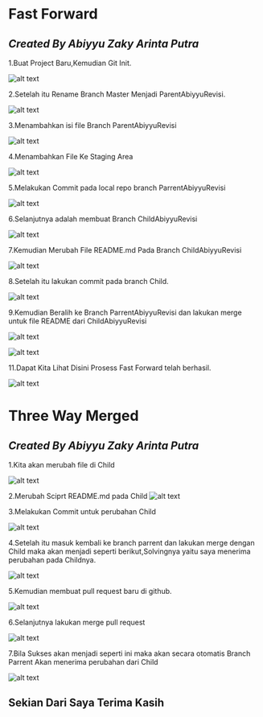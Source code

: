 # Fast Forward

## _Created By Abiyyu Zaky Arinta Putra_

1.Buat Project Baru,Kemudian Git Init.

![alt text](https://github.com/SIBKM-06-Java/S1-Git/blob/ParentAbiyyuRevisi/images/1_revisi.png?raw=true)

2.Setelah itu Rename Branch Master Menjadi ParentAbiyyuRevisi.

![alt text](https://github.com/SIBKM-06-Java/S1-Git/blob/ParentAbiyyuRevisi/images/2_revisi.png?raw=true)

3.Menambahkan isi file Branch ParentAbiyyuRevisi

![alt text](https://github.com/SIBKM-06-Java/S1-Git/blob/ParentAbiyyuRevisi/images/3_revisi.png?raw=true)

4.Menambahkan File Ke Staging Area

![alt text](https://github.com/SIBKM-06-Java/S1-Git/blob/ParentAbiyyuRevisi/images/4_revisi.png?raw=true)

5.Melakukan Commit pada local repo branch ParrentAbiyyuRevisi

![alt text](https://github.com/SIBKM-06-Java/S1-Git/blob/ParentAbiyyuRevisi/images/5_revisi.png?raw=true)

6.Selanjutnya adalah membuat Branch ChildAbiyyuRevisi

![alt text](https://github.com/SIBKM-06-Java/S1-Git/blob/ParentAbiyyuRevisi/images/6_revisi.png?raw=true)

7.Kemudian Merubah File README.md Pada Branch ChildAbiyyuRevisi

![alt text](https://github.com/SIBKM-06-Java/S1-Git/blob/ParentAbiyyuRevisi/images/7_revisi.png?raw=true)

8.Setelah itu lakukan commit pada branch Child.

![alt text](https://github.com/SIBKM-06-Java/S1-Git/blob/ParentAbiyyuRevisi/images/8_revisi.png?raw=true)

9.Kemudian Beralih ke Branch ParrentAbiyyuRevisi dan lakukan merge untuk file README dari ChildAbiyyuRevisi

![alt text](https://github.com/SIBKM-06-Java/S1-Git/blob/ParentAbiyyuRevisi/images/9._revisi.png?raw=true)

![alt text](https://github.com/SIBKM-06-Java/S1-Git/blob/ParentAbiyyuRevisi/images/10._revisi.png?raw=true)

11.Dapat Kita Lihat Disini Prosess Fast Forward telah berhasil.

![alt text](https://github.com/SIBKM-06-Java/S1-Git/blob/ParentAbiyyuRevisi/images/11_revisi.png?raw=true)

# Three Way Merged

## _Created By Abiyyu Zaky Arinta Putra_

1.Kita akan merubah file di Child

![alt text](https://github.com/SIBKM-06-Java/S1-Git/blob/ParentAbiyyuRevisi/images/12_revisi.png?raw=true)

2.Merubah Sciprt README.md pada Child
![alt text](https://github.com/SIBKM-06-Java/S1-Git/blob/ParentAbiyyuRevisi/images/13_revisi.png?raw=true)

3.Melakukan Commit untuk perubahan Child

![alt text](https://github.com/SIBKM-06-Java/S1-Git/blob/ParentAbiyyuRevisi/images/14_revisi.png?raw=true)

4.Setelah itu masuk kembali ke branch parrent dan lakukan merge dengan Child maka akan menjadi seperti berikut,Solvingnya yaitu saya menerima perubahan pada Childnya.

![alt text](https://github.com/SIBKM-06-Java/S1-Git/blob/ParentAbiyyuRevisi/images/15_revisi.png?raw=true)

5.Kemudian membuat pull request baru di github.

![alt text](https://github.com/SIBKM-06-Java/S1-Git/blob/ParentAbiyyuRevisi/images/16_revisi.png?raw=true)

6.Selanjutnya lakukan merge pull request

![alt text](https://github.com/SIBKM-06-Java/S1-Git/blob/ParentAbiyyuRevisi/images/17_revisi.png?raw=true)

7.Bila Sukses akan menjadi seperti ini maka akan secara otomatis Branch Parrent Akan menerima perubahan dari Child

![alt text](https://github.com/SIBKM-06-Java/S1-Git/blob/ParentAbiyyuRevisi/images/18_revisi.png?raw=true)

## Sekian Dari Saya Terima Kasih
